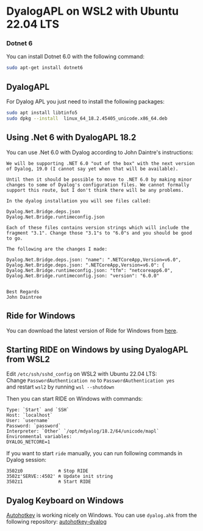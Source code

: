 # DyalogAPL on WSL2 with Ubuntu 22.04 LTS
### Dotnet 6
You can install Dotnet 6.0 with the following command:
```bash	
sudo apt-get install dotnet6
```

## DyalogAPL
For Dyalog APL you just need to install the following packages:
```sh
sudo apt install libtinfo5
sudo dpkg --install  linux_64_18.2.45405_unicode.x86_64.deb
```
## Using .Net 6 with DyalogAPL 18.2
You can use .Net 6.0 with Dyalog according to John Daintre's instructions:
 
```
We will be supporting .NET 6.0 "out of the box" with the next version of Dyalog, 19.0 (I cannot say yet when that will be available).

Until then it should be possible to move to .NET 6.0 by making minor changes to some of Dyalog's configuration files. We cannot formally support this route, but I don't think there will be any problems.

In the dyalog installation you will see files called:

Dyalog.Net.Bridge.deps.json
Dyalog.Net.Bridge.runtimeconfig.json

Each of these files contains version strings which will include the fragment "3.1". Change those "3.1"s to "6.0"s and you should be good to go.

The following are the changes I made:

Dyalog.Net.Bridge.deps.json: "name": ".NETCoreApp,Version=v6.0",
Dyalog.Net.Bridge.deps.json: ".NETCoreApp,Version=v6.0": {
Dyalog.Net.Bridge.runtimeconfig.json: "tfm": "netcoreapp6.0",
Dyalog.Net.Bridge.runtimeconfig.json: "version": "6.0.0"


Best Regards
John Daintree
```

## Ride for Windows
You can download the latest version of Ride for Windows from [here](https://github.com/Dyalog/ride/releases).
## Starting RIDE on Windows by using DyalogAPL from WSL2 

Edit `/etc/ssh/sshd_config` on WSL2 with Ubuntu 22.04 LTS:<br>
Change `PasswordAuthentication no` to `PasswordAuthentication yes` <br>and restart `wsl2` by running `wsl --shutdown`

Then you can start RIDE on Windows with commands:
```
Type: `Start` and `SSH`
Host: `localhost`
User: `username`
Password: `password`
Interpreter: `Other` `/opt/mdyalog/18.2/64/unicode/mapl`
Environmental variables:
DYALOG_NETCORE=1
```

If you want to start `ride` manually, you can run following commands in Dyalog session:
```apl
3502⌶0             ⍝ Stop RIDE
3502⌶'SERVE::4502' ⍝ Update init string
3502⌶1             ⍝ Start RIDE
```
## Dyalog Keyboard on Windows
[Autohotkey](https://www.autohotkey.com/) is working nicely on Windows. You can use `dyalog.ahk` from the following repository: [autohotkey-dyalog](https://github.com/kimmolinna/autohotkey-dyalog)
